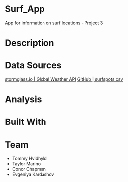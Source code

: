 # Surf_App
App for information on surf locations - Project 3

# Description

# Data Sources
[stormglass.io | Global Weather API](https://stormglass.io/)
[GitHub | surfspots.csv](https://github.com/jcconnell/msw/blob/master/data/surfspots.csv)

# Analysis

# Built With

# Team
- Tommy Hvidhyld
- Taylor Marino
- Conor Chapman
- Evgeniya Kardashov
